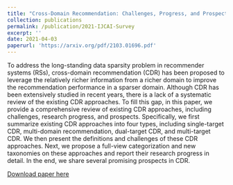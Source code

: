 ```yaml
---
title: "Cross-Domain Recommendation: Challenges, Progress, and Prospects"
collection: publications
permalink: /publication/2021-IJCAI-Survey
excerpt: ''
date: 2021-04-03
paperurl: 'https://arxiv.org/pdf/2103.01696.pdf'
---
```


To address the long-standing data sparsity problem in recommender systems (RSs), cross-domain recommendation (CDR) has been proposed to leverage
the relatively richer information from a richer domain to improve the recommendation performance in a sparser domain. Although CDR has been extensively studied in recent years, there is a lack of a systematic review of the existing CDR approaches. To fill this gap, in this paper, we provide a comprehensive review of existing CDR approaches, including challenges, research progress, and prospects. Specifically, we first summarize existing CDR approaches into four types, including single-target CDR, multi-domain recommendation, dual-target CDR, and multi-target CDR. We then present the definitions and challenges of these CDR approaches. Next, we propose a full-view categorization and new taxonomies on these approaches and report their research progress in detail. In the end, we share several promising prospects in CDR.

[Download paper here](https://arxiv.org/pdf/2103.01696.pdf)
